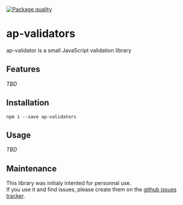 [![Package quality](http://packagequality.com/shield/ap-validators.svg)](http://packagequality.com/#?package=ap-validators)

# ap-validators

ap-validator is a small JavaScript validation library

## Features

*TBD*

## Installation

`npm i --save ap-validators`

## Usage

*TBD*

## Maintenance

This library was initialy intented for personnal use.   
If you use it and find issues, please create them on the [github issues tracker](https://github.com/ash-uncover/ap-validators/issues).
